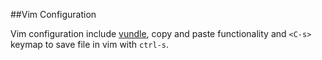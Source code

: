 ##Vim Configuration

Vim configuration include [vundle](https://github.com/gmarik/vundle), copy and paste functionality and ```<C-s>``` keymap to save file in vim with ```ctrl-s```. 
